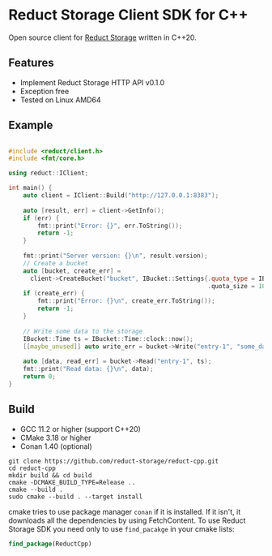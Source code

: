 # Reduct Storage Client SDK for C++

Open source client for [Reduct Storage](https://reduct-storage.dev) written in C++20.

## Features

* Implement Reduct Storage HTTP API v0.1.0
* Exception free
* Tested on Linux AMD64

## Example

```cpp

#include <reduct/client.h>
#include <fmt/core.h>

using reduct::IClient;

int main() {
    auto client = IClient::Build("http://127.0.0.1:8383");
    
    auto [result, err] = client->GetInfo();
    if (err) {
        fmt::print("Error: {}", err.ToString());
        return -1;
    }
    
    fmt::print("Server version: {}\n", result.version);
    // Create a bucket
    auto [bucket, create_err] =
      client->CreateBucket("bucket", IBucket::Settings{.quota_type = IBucket::QuotaType::kFifo, 
                                                       .quota_size = 1000000});
    if (create_err) {
        fmt::print("Error: {}\n", create_err.ToString());
        return -1;
    }
    
    // Write some data to the storage
    IBucket::Time ts = IBucket::Time::clock::now();
    [[maybe_unused]] auto write_err = bucket->Write("entry-1", "some_data1", ts);
    
    auto [data, read_err] = bucket->Read("entry-1", ts);
    fmt::print("Read data: {}\n", data);
    return 0;
}
```

## Build

* GCC 11.2 or higher (support C++20)
* CMake 3.18 or higher
* Conan 1.40 (optional)

```shell
git clone https://github.com/reduct-storage/reduct-cpp.git
cd reduct-cpp
mkdir build && cd build
cmake -DCMAKE_BUILD_TYPE=Release ..
cmake --build .
sudo cmake --build . --target install
```

cmake tries to use package manager `conan` if it is installed. If it isn't, it downloads all the dependencies by using
FetchContent. To use Reduct Storage SDK you need only to use `find_pacakge` in your cmake lists:

```cmake
find_package(ReductCpp)
```